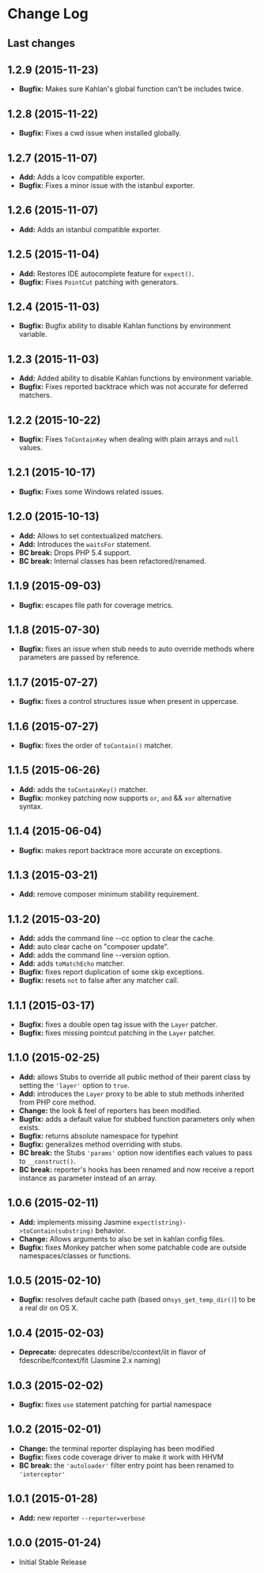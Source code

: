 # Change Log

## Last changes

## 1.2.9 (2015-11-23)

  * **Bugfix:** Makes sure Kahlan's global function can't be includes twice.

## 1.2.8 (2015-11-22)

  * **Bugfix:** Fixes a cwd issue when installed globally.

## 1.2.7 (2015-11-07)

  * **Add:** Adds a lcov compatible exporter.
  * **Bugfix:** Fixes a minor issue with the istanbul exporter.

## 1.2.6 (2015-11-07)

  * **Add:** Adds an istanbul compatible exporter.

## 1.2.5 (2015-11-04)

  * **Add:** Restores IDE autocomplete feature for `expect()`.
  * **Bugfix:** Fixes `PointCut` patching with generators.

## 1.2.4 (2015-11-03)

  * **Bugfix:** Bugfix ability to disable Kahlan functions by environment variable.

## 1.2.3 (2015-11-03)

  * **Add:** Added ability to disable Kahlan functions by environment variable.
  * **Bugfix:** Fixes reported backtrace which was not accurate for deferred matchers.

## 1.2.2 (2015-10-22)

  * **Bugfix:** Fixes `ToContainKey` when dealing with plain arrays and `null` values.

## 1.2.1 (2015-10-17)

  * **Bugfix:** Fixes some Windows related issues.

## 1.2.0 (2015-10-13)

  * **Add:** Allows to set contextualized matchers.
  * **Add:** Introduces the `waitsFor` statement.
  * **BC break:** Drops PHP 5.4 support.
  * **BC break:** Internal classes has been refactored/renamed.

## 1.1.9 (2015-09-03)

  * **Bugfix:** escapes file path for coverage metrics.

## 1.1.8 (2015-07-30)

  * **Bugfix:** fixes an issue when stub needs to auto override methods where parameters are passed by reference.

## 1.1.7 (2015-07-27)

  * **Bugfix:** fixes a control structures issue when present in uppercase.

## 1.1.6 (2015-07-27)

  * **Bugfix:** fixes the order of `toContain()` matcher.

## 1.1.5 (2015-06-26)

  * **Add:** adds the `toContainKey()` matcher.
  * **Bugfix:** monkey patching now supports `or`, `and` && `xor` alternative syntax.

## 1.1.4 (2015-06-04)

  * **Bugfix:** makes report backtrace more accurate on exceptions.

## 1.1.3 (2015-03-21)

  * **Add:** remove composer minimum stability requirement.

## 1.1.2 (2015-03-20)

  * **Add:** adds the command line --cc option to clear the cache.
  * **Add:** auto clear cache on "composer update".
  * **Add:** adds the command line --version option.
  * **Add:** adds `toMatchEcho` matcher.
  * **Bugfix:** fixes report duplication of some skip exceptions.
  * **Bugfix:** resets `not` to false after any matcher call.

## 1.1.1 (2015-03-17)

  * **Bugfix:** fixes a double open tag issue with the `Layer` patcher.
  * **Bugfix:** fixes missing pointcut patching in the `Layer` patcher.

## 1.1.0 (2015-02-25)

  * **Add:** allows Stubs to override all public method of their parent class by setting the `'layer'` option to `true`.
  * **Add:** introduces the `Layer` proxy to be able to stub methods inherited from PHP core method.
  * **Change:** the look & feel of reporters has been modified.
  * **Bugfix:** adds a default value for stubbed function parameters only when exists.
  * **Bugfix:** returns absolute namespace for typehint
  * **Bugfix:** generalizes method overriding with stubs.
  * **BC break:** the Stubs `'params'` option now identifies each values to pass to `__construct()`.
  * **BC break:** reporter's hooks has been renamed and now receive a report instance as parameter instead of an array.

## 1.0.6 (2015-02-11)

  * **Add:** implements missing Jasmine `expect(string)->toContain(substring)` behavior.
  * **Change:** Allows arguments to also be set in kahlan config files.
  * **Bugfix:** fixes Monkey patcher when some patchable code are outside namespaces/classes or functions.

## 1.0.5 (2015-02-10)

  * **Bugfix:** resolves default cache path (based on`sys_get_temp_dir()`) to be a real dir on OS X.

## 1.0.4 (2015-02-03)

  * **Deprecate:** deprecates ddescribe/ccontext/iit in flavor of fdescribe/fcontext/fit (Jasmine 2.x naming)

## 1.0.3 (2015-02-02)

  * **Bugfix:** fixes `use` statement patching for partial namespace

## 1.0.2 (2015-02-01)

  * **Change:** the terminal reporter displaying has been modified
  * **Bugfix:** fixes code coverage driver to make it work with HHVM
  * **BC break:** the `'autoloader'` filter entry point has been renamed to `'interceptor'`

## 1.0.1 (2015-01-28)

  * **Add:** new reporter `--reporter=verbose`

## 1.0.0 (2015-01-24)

  * Initial Stable Release
